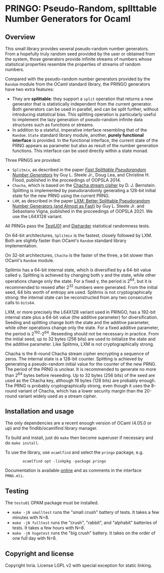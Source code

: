 # PRINGO: Pseudo-Random, splIttable Number Generators for Ocaml

## Overview

This small library provides several pseudo-random number generators.  From a hopefully truly random seed provided by the user or obtained from the system, those generators provide infinite streams of numbers whose statistical properties resemble the properties of streams of random numbers. 

Compared with the pseudo-random number generators provided by the `Random` module from the OCaml standard library, the PRINGO generators have two extra features:
* They are **splittable**: they support a `split` operation that returns a new generator that is statistically independent from the current generator.  Both generators can be used in parallel, and can be split further, without introducing statistical bias.  This splitting operation is particularly useful to implement the lazy generation of pseudo-random infinite data structures such as functions or streams.
* In addition to a stateful, imperative interface resembling that of the `Random.State` standard library module, another, **purely functional interface** is provided.  In the functional interface, the current state of the PRNG appears as parameter but also as result of the number generation functions.  This interface can be used directly within a state monad.

Three PRNGS are provided:
* `Splitmix`, as described in the paper [_Fast Splittable Pseudorandom Number Generators_](http://gee.cs.oswego.edu/dl/papers/oopsla14.pdf) by Guy L. Steele Jr., Doug Lea, and Christine H. Flood, published in the proceedings of OOPSLA 2014.
* `Chacha`, which is based on the [Chacha stream cipher](https://cr.yp.to/chacha.html) by D. J. Bernstein. Splitting is implemented by pseudorandomly generating a 128-bit initial state for the new PRNG using the current PRNG.
* `LXM`, as described in the paper [LXM: Better Splittable Pseudorandom Number Generators (and Almost as Fast)](https://doi.org/10.1145/3485525) by Guy L. Steele Jr. and Sebastiano Vigna, published in the proceedings of OOPSLA 2021.  We use the L64X128 variant.

All PRNGs pass the [TestU01](http://simul.iro.umontreal.ca/testu01/tu01.html) and [Dieharder](http://webhome.phy.duke.edu/~rgb/General/dieharder.php) statistical randomness tests.

On 64-bit architectures, `Splitmix` is the fastest, closely followed by LXM.  Both are slightly faster than OCaml's `Random` standard library implementation.

On 32-bit architectures, `Chacha` is the faster of the three, a bit slower than OCaml's `Random` module.

Splitmix has a 64-bit internal state, which is diversified by a 64-bit value called γ.  Splitting is achieved by changing both γ and the state, while other operations change only the state.  For a fixed γ, the period is 2<sup>64</sup>, but it is recommended to reseed after 2<sup>32</sup> numbers were generated.  From the initial seed, 64 bits worth of entropy are used.  Splitmix is not cryptographically strong: the internal state can be reconstructed from any two consecutive calls to `bits64`.  

LXM, or more precisely the L64X128 variant used in PRINGO, has a 192-bit internal state plus a 64-bit value (the additive parameter) for diversification.  Seeding and splitting change both the state and the additive parameter, while other operations change only the state.  For a fixed additive parameter, the period is 2<sup>192</sup>-2<sup>64</sup>.  Reseeding should not be necessary in practice.  From the initial seed, up to 32 bytes (256 bits) are used to initialize the state and the additive parameter.  Like Splitmix, LXM is not cryptographically strong.

Chacha is the 8-round Chacha stream cipher encrypting a sequence of zeros.  The internal state is a 128-bit counter.  Splitting is achieved by generating a pseudo-random initial value for the counter of the new PRNG.  The period of the PRNG is unclear.  It is recommended to generate no more than 2<sup>64</sup> bytes before reseeding.  Up to 32 bytes (256 bits) of the seed are used as the Chacha key, although 16 bytes (128 bits) are probably enough.  The PRNG is probably cryptographically strong, even though it uses the 8-round variant of Chacha, which has a lower security margin than the 20-round variant widely used as a stream cipher.

## Installation and usage

The only dependencies are a recent enough version of OCaml (4.05.0 or up) and the findlib/ocamlfind library manager.

To build and install, just do `make` then become superuser if necessary and do `make install`.

To use the library, use `ocamlfind` and select the `pringo` package, e.g.
```
        ocamlfind opt -linkpkg -package pringo
```

Documentation is available [online](https://xavierleroy.org/pringo/PRNG.html)
and as comments in the interface `PRNG.mli`.

## Testing

The `testu01` OPAM package must be installed.  
- `make -jN smalltest` runs the "small crush" battery of tests.  It takes a few minutes with N=8.
- `make -jN fulltest` runs the "crush", "rabbit", and "alphabit" batteries of tests.  It takes a few hours with N=8.
- `make -jN hugetest` runs the "big crush" battery.  It takes on the order of one full day with N=8.

## Copyright and license

Copyright Inria.  License LGPL v2 with special exception for static linking.
